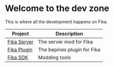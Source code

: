 # Welcome to the dev zone

This is where all the development happens on Fika.

**Project**                                                | **Description**
---------------------------------------------------------- | ---------------------------
[Fika Server](https://github.com/project-fika/Fika-Server) | The server mod for Fika
[Fika Plugin](https://github.com/project-fika/Fika-Plugin) | The bepinex plugin for Fika
[Fika SDK](https://github.com/project-fika/Fika-SDK)       | Modding tools
